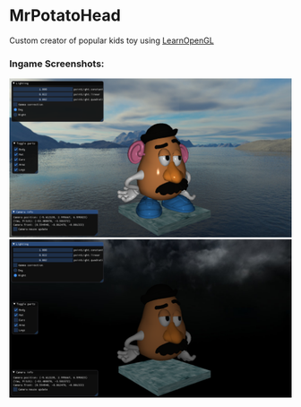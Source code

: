 # MrPotatoHead
Custom creator of popular kids toy using [LearnOpenGL](https://github.com/matf-racunarska-grafika/LearnOpenGL/)

### Ingame Screenshots:

![alt text](resources\textures\day.png "Day")
![alt text](resources\textures\night.png "Night")
